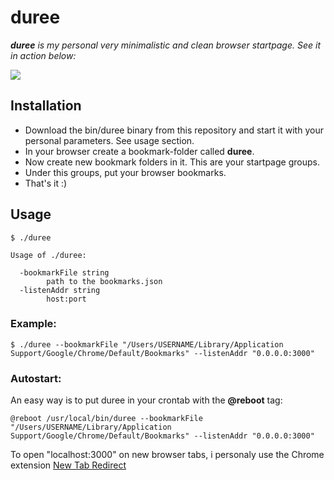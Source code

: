 # duree

_**duree** is my personal very minimalistic and clean browser startpage. 
See it in action below:_


![](demo/demo.gif)


## Installation

- Download the bin/duree binary from this repository and start it with your personal parameters. See usage section.
- In your browser create a bookmark-folder called **duree**.
- Now create new bookmark folders in it. This are your startpage groups.
- Under this groups, put your browser bookmarks.
- That's it :)


## Usage

```
$ ./duree

Usage of ./duree:

  -bookmarkFile string
    	path to the bookmarks.json
  -listenAddr string
    	host:port
```

### Example:
```
$ ./duree --bookmarkFile "/Users/USERNAME/Library/Application Support/Google/Chrome/Default/Bookmarks" --listenAddr "0.0.0.0:3000"
```

### Autostart:

An easy way is to put duree in your crontab with the **@reboot** tag:

```
@reboot /usr/local/bin/duree --bookmarkFile "/Users/USERNAME/Library/Application Support/Google/Chrome/Default/Bookmarks" --listenAddr "0.0.0.0:3000"
```

To open "localhost:3000" on new browser tabs, i personaly use the Chrome extension [New Tab Redirect](https://chrome.google.com/webstore/detail/new-tab-redirect/icpgjfneehieebagbmdbhnlpiopdcmna?hl=de)






